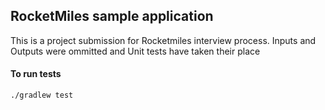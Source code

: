 ## RocketMiles sample application

This is a project submission for Rocketmiles interview process. Inputs and Outputs were ommitted and Unit tests have taken
their place

#### To run tests
```
./gradlew test
```